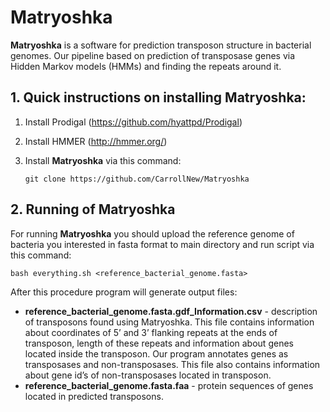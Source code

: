 # Matryoshka

**Matryoshka** is a software for prediction transposon structure in bacterial genomes. Our pipeline based on prediction of transposase genes via Hidden Markov models (HMMs) and finding the repeats around it.


## 1. Quick instructions on installing Matryoshka:

1. Install Prodigal (https://github.com/hyattpd/Prodigal)
2. Install HMMER (http://hmmer.org/)
3. Install **Matryoshka** via this command:

    `git clone https://github.com/CarrollNew/Matryoshka`


## 2. Running of Matryoshka

For running **Matryoshka** you should upload the reference genome of bacteria you interested in fasta format to main directory and run script via this command:

    bash everything.sh <reference_bacterial_genome.fasta>

After this procedure program will generate output files:

- **reference_bacterial_genome.fasta.gdf_Information.csv** - description of transposons found using Matryoshka. This file contains information about coordinates of 5’ and 3’ flanking repeats at the ends of transposon, length of these repeats and information about genes located inside the transposon. Our program annotates genes as transposases and non-transposases. This file also contains information about gene id’s of non-transposases located in transposon.
- **reference_bacterial_genome.fasta.faa** - protein sequences of genes located in predicted transposons.

